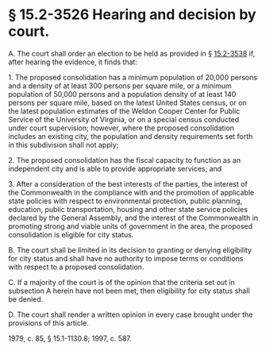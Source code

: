 # § 15.2-3526 Hearing and decision by court.

<p>A. The court shall order an election to be held as provided in § <a href='http://law.lis.virginia.gov/vacode/15.2-3538/'>15.2-3538</a> if, after hearing the evidence, it finds that:</p><p>1. The proposed consolidation has a minimum population of 20,000 persons and a density of at least 300 persons per square mile, or a minimum population of 50,000 persons and a population density of at least 140 persons per square mile, based on the latest United States census, or on the latest population estimates of the Weldon Cooper Center for Public Service of the University of Virginia, or on a special census conducted under court supervision; however, where the proposed consolidation includes an existing city, the population and density requirements set forth in this subdivision shall not apply;</p><p>2. The proposed consolidation has the fiscal capacity to function as an independent city and is able to provide appropriate services; and</p><p>3. After a consideration of the best interests of the parties, the interest of the Commonwealth in the compliance with and the promotion of applicable state policies with respect to environmental protection, public planning, education, public transportation, housing and other state service policies declared by the General Assembly, and the interest of the Commonwealth in promoting strong and viable units of government in the area, the proposed consolidation is eligible for city status.</p><p>B. The court shall be limited in its decision to granting or denying eligibility for city status and shall have no authority to impose terms or conditions with respect to a proposed consolidation.</p><p>C. If a majority of the court is of the opinion that the criteria set out in subsection A herein have not been met, then eligibility for city status shall be denied.</p><p>D. The court shall render a written opinion in every case brought under the provisions of this article.</p><p>1979, c. 85, § 15.1-1130.8; 1997, c. 587.</p>